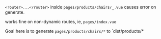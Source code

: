 `<router>...</router>` inside `pages/products/chairs/_.vue` causes error on generate.  
  
  works fine on non-dynamic routes, ie, `pages/index.vue`

    
Goal here is to generate `pages/products/chairs/*` to `dist/products/*